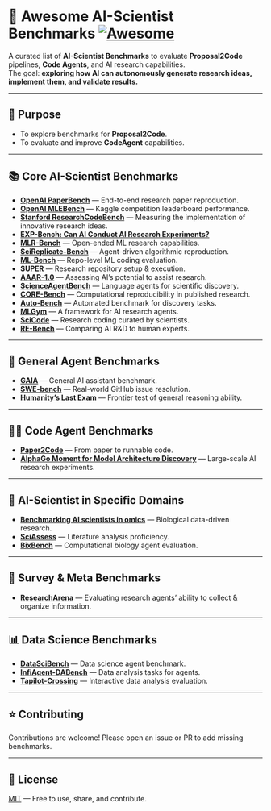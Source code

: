 # 🌟 Awesome AI-Scientist Benchmarks [![Awesome](https://awesome.re/badge.svg)](https://awesome.re)

A curated list of **AI-Scientist Benchmarks** to evaluate **Proposal2Code** pipelines, **Code Agents**, and AI research capabilities.  
The goal: **exploring how AI can autonomously generate research ideas, implement them, and validate results.**

---

## 🎯 Purpose
- To explore benchmarks for **Proposal2Code**.  
- To evaluate and improve **CodeAgent** capabilities.  

---

## 📚 Core AI-Scientist Benchmarks

- **[OpenAI PaperBench](https://arxiv.org/abs/2504.01848)** — End-to-end research paper reproduction.  
- **[OpenAI MLEBench](https://arxiv.org/abs/2504.01848)** — Kaggle competition leaderboard performance.  
- **[Stanford ResearchCodeBench](https://arxiv.org/abs/2506.02314)** — Measuring the implementation of innovative research ideas.  
- **[EXP-Bench: Can AI Conduct AI Research Experiments?](https://arxiv.org/abs/2505.24785)**  
- **[MLR-Bench](https://arxiv.org/abs/2505.19955)** — Open-ended ML research capabilities.  
- **[SciReplicate-Bench](https://arxiv.org/abs/2504.00255)** — Agent-driven algorithmic reproduction.  
- **[ML-Bench](https://arxiv.org/abs/2311.09835)** — Repo-level ML coding evaluation.  
- **[SUPER](https://arxiv.org/abs/2409.07440)** — Research repository setup & execution.  
- **[AAAR-1.0](https://arxiv.org/abs/2410.22394)** — Assessing AI’s potential to assist research.  
- **[ScienceAgentBench](https://arxiv.org/abs/2410.05080)** — Language agents for scientific discovery.  
- **[CORE-Bench](https://arxiv.org/abs/2409.11363)** — Computational reproducibility in published research.  
- **[Auto-Bench](https://arxiv.org/abs/2502.15224)** — Automated benchmark for discovery tasks.  
- **[MLGym](https://arxiv.org/abs/2502.14499)** — A framework for AI research agents.  
- **[SciCode](https://arxiv.org/abs/2407.13168)** — Research coding curated by scientists.  
- **[RE-Bench](https://arxiv.org/abs/2411.15114)** — Comparing AI R&D to human experts.  

---

## 🤖 General Agent Benchmarks

- **[GAIA](https://arxiv.org/abs/2311.12983)** — General AI assistant benchmark.  
- **[SWE-bench](https://arxiv.org/abs/2310.06770)** — Real-world GitHub issue resolution.  
- **[Humanity’s Last Exam](https://arxiv.org/abs/2501.14249)** — Frontier test of general reasoning ability.  

---

## 🧑‍💻 Code Agent Benchmarks

- **[Paper2Code](https://arxiv.org/abs/2504.17192)** — From paper to runnable code.  
- **[AlphaGo Moment for Model Architecture Discovery](https://arxiv.org/abs/2507.18074)** — Large-scale AI research experiments.  

---

## 🧬 AI-Scientist in Specific Domains

- **[Benchmarking AI scientists in omics](https://arxiv.org/abs/2505.08341v1)** — Biological data-driven research.  
- **[SciAssess](https://arxiv.org/abs/2403.01976)** — Literature analysis proficiency.  
- **[BixBench](https://arxiv.org/abs/2503.00096)** — Computational biology agent evaluation.  

---

## 📝 Survey & Meta Benchmarks

- **[ResearchArena](https://arxiv.org/abs/2406.10291)** — Evaluating research agents’ ability to collect & organize information.  

---

## 📊 Data Science Benchmarks

- **[DataSciBench](https://arxiv.org/abs/2502.13897)** — Data science agent benchmark.  
- **[InfiAgent-DABench](https://arxiv.org/abs/2401.05507)** — Data analysis tasks for agents.  
- **[Tapilot-Crossing](https://arxiv.org/abs/2403.05307)** — Interactive data analysis evaluation.  

---

## ⭐ Contributing
Contributions are welcome! Please open an issue or PR to add missing benchmarks.

---

## 📜 License
[MIT](https://opensource.org/licenses/MIT) — Free to use, share, and contribute.

